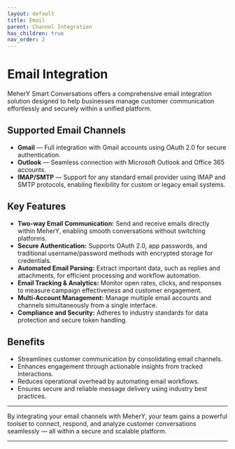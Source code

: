 ```yaml
---
layout: default
title: Email
parent: Channel Integration
has_children: true
nav_order: 2
---
```


# Email Integration

MeherY Smart Conversations offers a comprehensive email integration solution designed to help businesses manage customer communication effortlessly and securely within a unified platform.

## Supported Email Channels

- **Gmail** — Full integration with Gmail accounts using OAuth 2.0 for secure authentication.
- **Outlook** — Seamless connection with Microsoft Outlook and Office 365 accounts.
- **IMAP/SMTP** — Support for any standard email provider using IMAP and SMTP protocols, enabling flexibility for custom or legacy email systems.

## Key Features

- **Two-way Email Communication:** Send and receive emails directly within MeherY, enabling smooth conversations without switching platforms.
- **Secure Authentication:** Supports OAuth 2.0, app passwords, and traditional username/password methods with encrypted storage for credentials.
- **Automated Email Parsing:** Extract important data, such as replies and attachments, for efficient processing and workflow automation.
- **Email Tracking & Analytics:** Monitor open rates, clicks, and responses to measure campaign effectiveness and customer engagement.
- **Multi-Account Management:** Manage multiple email accounts and channels simultaneously from a single interface.
- **Compliance and Security:** Adheres to industry standards for data protection and secure token handling.

## Benefits

- Streamlines customer communication by consolidating email channels.
- Enhances engagement through actionable insights from tracked interactions.
- Reduces operational overhead by automating email workflows.
- Ensures secure and reliable message delivery using industry best practices.

---

By integrating your email channels with MeherY, your team gains a powerful toolset to connect, respond, and analyze customer conversations seamlessly — all within a secure and scalable platform.

---
